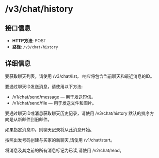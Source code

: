 # /v3/chat/history

## 接口信息

- **HTTP方法**: POST
- **路径**: `/v3/chat/history`

## 详细信息

要获取聊天列表，请使用 /v3/chat/list。 响应将包含当前聊天和最近消息的ID。

要通过聊天ID发送消息，请使用以下方法:

  * /v1/chat/send/message — 用于发送短信。
  * /v1/chat/send/file — 用于发送文件和图片。



要通过聊天ID或消息获取聊天历史记录，请使用 /v3/chat/history 默认的排序方向是从新邮件到旧邮件。

如果指定消息ID，则聊天记录将从此消息开始。

按照出发号码创建与买家的新聊天,请使用 /v1/chat/start。

将消息及其之前的所有消息标记为已读,请使用 /v2/chat/read。
